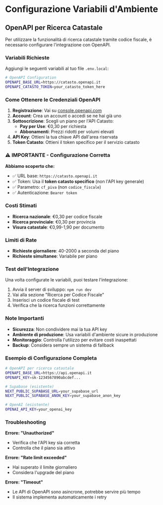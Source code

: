 # Configurazione Variabili d'Ambiente

## OpenAPI per Ricerca Catastale

Per utilizzare la funzionalità di ricerca catastale tramite codice fiscale, è necessario configurare l'integrazione con OpenAPI.

### Variabili Richieste

Aggiungi le seguenti variabili al tuo file `.env.local`:

```bash
# OpenAPI Configuration
OPENAPI_BASE_URL=https://catasto.openapi.it
OPENAPI_CATASTO_TOKEN=your_catasto_token_here
```

### Come Ottenere le Credenziali OpenAPI

1. **Registrazione**: Vai su [console.openapi.com](https://console.openapi.com)
2. **Account**: Crea un account o accedi se ne hai già uno
3. **Sottoscrizione**: Scegli un piano per l'API Catasto:
   - **Pay per Use**: €0,30 per richiesta
   - **Abbonamenti**: Prezzi ridotti per volumi elevati
4. **API Key**: Ottieni la tua chiave API dall'area riservata
5. **Token Catasto**: Ottieni il token specifico per il servizio catasto

### ⚠️ IMPORTANTE - Configurazione Corretta

**Abbiamo scoperto che:**
- ✅ URL base: `https://catasto.openapi.it`
- ✅ Token: Usa il **token catasto specifico** (non l'API key generale)
- ✅ Parametro: `cf_piva` (non `codice_fiscale`)
- ✅ Autenticazione: `Bearer token`

### Costi Stimati

- **Ricerca nazionale**: €0,30 per codice fiscale
- **Ricerca provinciale**: €0,30 per provincia
- **Visura catastale**: €0,99-1,90 per documento

### Limiti di Rate

- **Richieste giornaliere**: 40-2000 a seconda del piano
- **Richieste simultanee**: Variabile per piano

### Test dell'Integrazione

Una volta configurate le variabili, puoi testare l'integrazione:

1. Avvia il server di sviluppo: `npm run dev`
2. Vai alla sezione "Ricerca per Codice Fiscale"
3. Inserisci un codice fiscale di test
4. Verifica che la ricerca funzioni correttamente

### Note Importanti

- **Sicurezza**: Non condividere mai la tua API key
- **Ambiente di produzione**: Usa variabili d'ambiente sicure in produzione
- **Monitoraggio**: Controlla l'utilizzo per evitare costi inaspettati
- **Backup**: Considera sempre un sistema di fallback

### Esempio di Configurazione Completa

```bash
# OpenAPI per ricerca catastale
OPENAPI_BASE_URL=https://api.openapi.it
OPENAPI_KEY=sk-1234567890abcdef...

# Supabase (esistente)
NEXT_PUBLIC_SUPABASE_URL=your_supabase_url
NEXT_PUBLIC_SUPABASE_ANON_KEY=your_supabase_anon_key

# OpenAI (esistente)  
OPENAI_API_KEY=your_openai_key
```

### Troubleshooting

**Errore: "Unauthorized"**
- Verifica che l'API key sia corretta
- Controlla che il piano sia attivo

**Errore: "Rate limit exceeded"**  
- Hai superato il limite giornaliero
- Considera l'upgrade del piano

**Errore: "Timeout"**
- Le API di OpenAPI sono asincrone, potrebbe servire più tempo
- Il sistema implementa automaticamente i retry 